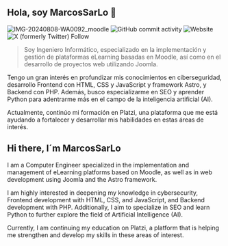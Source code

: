 ## Hola, soy MarcosSarLo 👋
![IMG-20240808-WA0092_moodle](https://github.com/user-attachments/assets/b18b23e8-f1a0-4fb0-9365-9440ec400830)
![GitHub commit activity](https://img.shields.io/github/commit-activity/m/marcossarlo/curso-python-platzi)
![Website](https://img.shields.io/website?url=https%3A%2F%2Fwww.fondoverde.org%2F)
![X (formerly Twitter) Follow](https://img.shields.io/twitter/follow/marcossarlo)
> Soy Ingeniero Informático, especializado en la implementación y gestión de plataformas eLearning basadas en Moodle, así como en el desarrollo de proyectos web utilizando Joomla.

Tengo un gran interés en profundizar mis conocimientos en ciberseguridad, desarrollo Frontend con HTML, CSS y JavaScript y framework Astro, y Backend con PHP. Además, busco especializarme en SEO y aprender Python para adentrarme más en el campo de la inteligencia artificial (AI).

Actualmente, continúo mi formación en Platzi, una plataforma que me está ayudando a fortalecer y desarrollar mis habilidades en estas áreas de interés.

## Hi there, I´m MarcosSarLo
I am a Computer Engineer specialized in the implementation and management of eLearning platforms based on Moodle, as well as in web development using Joomla and the Astro framework.

I am highly interested in deepening my knowledge in cybersecurity, Frontend development with HTML, CSS, and JavaScript, and Backend development with PHP. Additionally, I aim to specialize in SEO and learn Python to further explore the field of Artificial Intelligence (AI).

Currently, I am continuing my education on Platzi, a platform that is helping me strengthen and develop my skills in these areas of interest.





<!--
**marcossarlo/marcossarlo** is a ✨ _special_ ✨ repository because its `README.md` (this file) appears on your GitHub profile.

Here are some ideas to get you started:

- 🔭 I’m currently working on ...
- 🌱 I’m currently learning ...
- 👯 I’m looking to collaborate on ...
- 🤔 I’m looking for help with ...
- 💬 Ask me about ...
- 📫 How to reach me: ...
- 😄 Pronouns: ...
- ⚡ Fun fact: ...
-->
